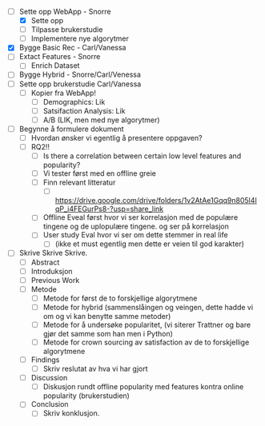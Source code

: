 * [ ] Sette opp WebApp - Snorre
  * [X] Sette opp
  * [ ] Tilpasse brukerstudie
  * [ ] Implementere nye algorytmer
* [X] Bygge Basic Rec - Carl/Vanessa
* [ ] Extact Features - Snorre
  * [ ] Enrich Dataset
* [ ] Bygge Hybrid - Snorre/Carl/Venessa
* [ ] Sette opp brukerstudie Carl/Vanessa
  * [ ] Kopier fra WebApp! 
    * [ ] Demographics: Lik
    * [ ] Satsifaction Analysis: Lik
    * [ ] A/B (LIK, men med nye algorytmer)
* [ ] Begynne å formulere dokument
  * [ ] Hvordan ønsker vi egentlig å presentere oppgaven?
  * [ ] RQ2!! 
    * [ ] Is there a correlation between certain low level features and popularity?
    * [ ] Vi tester først med en offline greie
    * [ ] Finn relevant litteratur
      * [ ] https://drive.google.com/drive/folders/1v2AtAe1Gqq9n805l4IqP_i4FEGurPs8-?usp=share_link
    * [ ] Offline Eveal først hvor vi ser korrelasjon med de populære tingene og de uplopulære tingene. og ser på korrelasjon
    * [ ] User study Eval hvor vi ser om dette stemmer in real life
      * [ ] (ikke et must egentlig men dette er veien til god karakter)
* [ ] Skrive Skrive Skrive.
  * [ ] Abstract
  * [ ] Introduksjon
  * [ ] Previous Work
  * [ ] Metode
    * [ ] Metode for først de to forskjellige algorytmene
    * [ ] Metode for hybrid (sammenslåingen og veingen, dette hadde vi om og vi kan benytte samme metoder)
    * [ ] Metode for å undersøke popularitet, (vi siterer Trattner og bare gjør det samme som han men i Python)
    * [ ] Metode for crown sourcing av satisfaction av de to forskjellige algorytmene
  * [ ] Findings
    * [ ] Skriv reslutat av hva vi har gjort
  * [ ] Discussion
    * [ ] Diskusjon rundt offline popularity med features kontra online popularity (brukerstudien)
  * [ ] Conclusion
    * [ ] Skriv konklusjon.